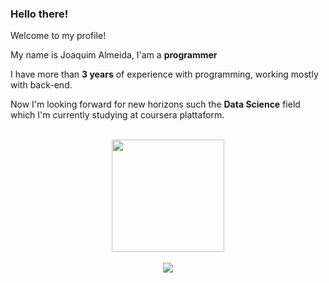 ### Hello there!

Welcome to my profile!

My name is Joaquim Almeida, I'am a **programmer**

I have more than **3 years** of experience with programming, working mostly with back-end.

Now I'm looking forward for new horizons such the **Data Science** field which I'm currently studying
at coursera plattaform.

<div align="center"><br>
   <a href="https://github.com/joaq-almeida">
  <img height="180em" src="https://github-readme-stats.vercel.app/api?username=joaq-almeida&show_icons=true&theme=dark&include_all_commits=true&count_private=true"/>
<div align="center"><br>
  <a href="https://www.linkedin.com/in/joaquim-almeida-41bbb0133" target="_blank"><img src="https://img.shields.io/badge/-LinkedIn-%230077B5?style=for-the-badge&logo=linkedin&logoColor=white" target="_blank"></a> 
</div>

##
